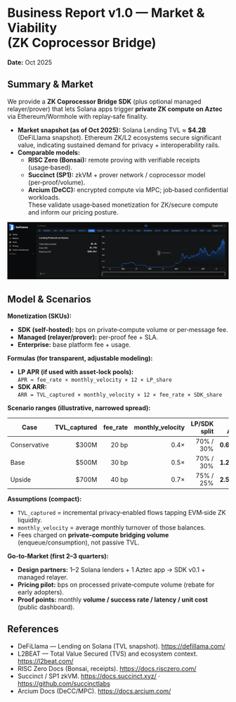 # Business Report v1.0 — Market & Viability <br> (ZK Coprocessor Bridge)

**Date:** Oct 2025

## Summary & Market
We provide a **ZK Coprocessor Bridge SDK** (plus optional managed relayer/prover) that lets Solana apps trigger **private ZK compute on Aztec** via Ethereum/Wormhole with replay‑safe finality.

- **Market snapshot (as of Oct 2025):** Solana Lending TVL ≈ **$4.2B** (DeFiLlama snapshot). Ethereum ZK/L2 ecosystems secure significant value, indicating sustained demand for privacy + interoperability rails.
- **Comparable models:**  
  - **RISC Zero (Bonsai):** remote proving with verifiable receipts (usage‑based).  
  - **Succinct (SP1):** zkVM + prover network / coprocessor model (per‑proof/volume).  
  - **Arcium (DeCC):** encrypted compute via MPC; job‑based confidential workloads.  
These validate usage‑based monetization for ZK/secure compute and inform our pricing posture.

<div align="center">
  <img src="img/solana-lending-tvl.png" width="1000" alt="Solana Lending TVL">
</div>

## Model & Scenarios
**Monetization (SKUs):**
- **SDK (self‑hosted):** bps on private‑compute volume or per‑message fee.
- **Managed (relayer/prover):** per‑proof fee + SLA.
- **Enterprise:** base platform fee + usage.

**Formulas (for transparent, adjustable modeling):**
- **LP APR (if used with asset‑lock pools):**  
  `APR ≈ fee_rate × monthly_velocity × 12 × LP_share`
- **SDK ARR:**  
  `ARR = TVL_captured × monthly_velocity × 12 × fee_rate × SDK_share`

**Scenario ranges (illustrative, narrowed spread):**

| Case         | TVL_captured | fee_rate | monthly_velocity | LP/SDK split | **LP APR** | **SDK ARR** |
|--------------|-------------:|---------:|-----------------:|-------------:|-----------:|------------:|
| Conservative | $300M        | 20 bp    | 0.4×             | 70% / 30%    | **0.67%**  | **$0.86M**  |
| Base         | $500M        | 30 bp    | 0.5×             | 70% / 30%    | **1.26%**  | **$2.70M**  |
| Upside       | $700M        | 40 bp    | 0.7×             | 75% / 25%    | **2.52%**  | **$5.88M**  |

**Assumptions (compact):**
- `TVL_captured` = incremental privacy‑enabled flows tapping EVM‑side ZK liquidity.
- `monthly_velocity` = average monthly turnover of those balances.
- Fees charged on **private‑compute bridging volume** (enqueue/consumption), not passive TVL.

**Go‑to‑Market (first 2–3 quarters):**
- **Design partners:** 1–2 Solana lenders + 1 Aztec app → SDK v0.1 + managed relayer.
- **Pricing pilot:** bps on processed private‑compute volume (rebate for early adopters).
- **Proof points:** monthly **volume / success rate / latency / unit cost** (public dashboard).

## References
- DeFiLlama — Lending on Solana (TVL snapshot). <https://defillama.com/>  
- L2BEAT — Total Value Secured (TVS) and ecosystem context. <https://l2beat.com/>  
- RISC Zero Docs (Bonsai, receipts). <https://docs.risczero.com/>  
- Succinct / SP1 zkVM. <https://docs.succinct.xyz/> · <https://github.com/succinctlabs>  
- Arcium Docs (DeCC/MPC). <https://docs.arcium.com/>
